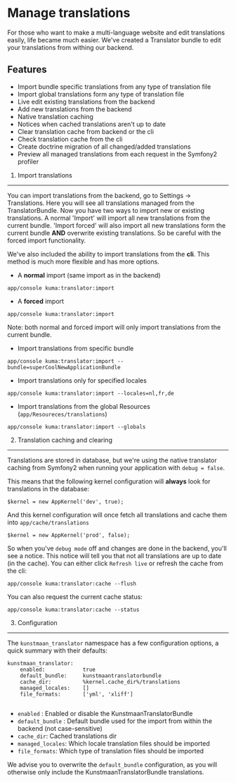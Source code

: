 Manage translations
====================

For those who want to make a multi-language website and edit translations easily, life became much easier.
We've created a Translator bundle to edit your translations from withing our backend.

Features
---------------------------------------
* Import bundle specific translations from any type of translation file
* Import global translations form any type of translation file
* Live edit existing translations from the backend
* Add new translations from the backend
* Native translation caching
* Notices when cached translations aren't up to date
* Clear translation cache from backend or the cli
* Check translation cache from the cli
* Create doctrine migration of all changed/added translations
* Preview all managed translations from each request in the Symfony2 profiler

1) Import translations
---------------------------------------
You can import translations from the backend, go to Settings -> Translations.
Here you will see all translations managed from the TranslatorBundle.
Now you have two ways to import new or existing translations. A normal 'Import' will import all new translations from the current bundle. 'Import forced' will also import all new translations form the current bundle __AND__ overwrite existing translations. So be careful with the forced import functionality.

We've also included the ability to import translations from the __cli__.
This method is much more flexible and has more options.

- A __normal__ import (same import as in the backend)

```
app/console kuma:translator:import
```

- A __forced__ import

```
app/console kuma:translator:import
```
Note: both normal and forced import will only import translations from the current bundle.

- Import translations from specific bundle

```
app/console kuma:translator:import --bundle=superCoolNewApplicationBundle
```

- Import translations only for specified locales

```
app/console kuma:translator:import --locales=nl,fr,de
```
- Import translations from the global Resources (```app/Resoureces/translations```)

```
app/console kuma:translator:import --globals
```

2) Translation caching and clearing
---
Translations are stored in database, but we're using the native translator caching from Symfony2 when running your application with ```debug = false```.

This means that the following kernel configuration will __always__ look for translations in the database:

```
$kernel = new AppKernel('dev', true);
```

And this kernel configuration will once fetch all translations and cache them into ```app/cache/translations```

```
$kernel = new AppKernel('prod', false);
```

So when you've ```debug mode``` off and changes are done in the backend, you'll see a notice. This notice will tell you that not all translations are up to date (in the cache). You can either click ```Refresh live``` or refresh the cache from the cli:

```
app/console kuma:translator:cache --flush
```

You can also request the current cache status:

```
app/console kuma:translator:cache --status
```

3) Configuration
---

The ```kunstmaan_translator``` namespace has a few configuration options, a quick summary with their defaults:

```
kunstmaan_translator:
	enabled: 			true
	default_bundle: 	kunstmaantranslatorbundle
	cache_dir: 			%kernel.cache_dir%/translations
	managed_locales:	[]
	file_formats:		['yml', 'xliff']
	
```

* ```enabled``` : Enabled or disable the KunstmaanTranslatorBundle
* ```default_bundle``` : Default bundle used for the import from within the backend (not case-sensitive)
* ```cache_dir```: Cached translations dir
* ```managed_locales```: Which locale translation files should be imported
* ```file_formats```: Which type of translation files should be imported

We advise you to overwrite the ```default_bundle``` configuration, as you will otherwise only include the KunstmaanTranslatorBundle translations.




